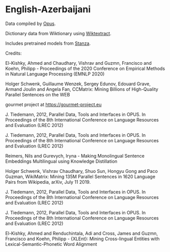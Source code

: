 # English-Azerbaijani

Data compiled by [Opus](https://opus.nlpl.eu/).

Dictionary data from Wiktionary using [Wiktextract](https://github.com/tatuylonen/wiktextract).

Includes pretrained models from [Stanza](https://github.com/stanfordnlp/stanza/).

Credits:

El-Kishky, Ahmed and Chaudhary, Vishrav and Guzmn, Francisco and Koehn, Philipp - Proceedings of the 2020 Conference on Empirical Methods in Natural Language Processing (EMNLP 2020)

Holger Schwenk, Guillaume Wenzek, Sergey Edunov, Edouard Grave, Armand Joulin and Angela Fan, CCMatrix: Mining Billions of High-Quality Parallel Sentences on the WEB

gourmet project at https://gourmet-project.eu

J. Tiedemann, 2012, Parallel Data, Tools and Interfaces in OPUS. In Proceedings of the 8th International Conference on Language Resources and Evaluation (LREC 2012)

J. Tiedemann, 2012, Parallel Data, Tools and Interfaces in OPUS. In Proceedings of the 8th International Conference on Language Resources and Evaluation (LREC 2012)

Reimers, Nils and Gurevych, Iryna - Making Monolingual Sentence Embeddings Multilingual using Knowledge Distillation

Holger Schwenk, Vishrav Chaudhary, Shuo Sun, Hongyu Gong and Paco Guzman, WikiMatrix: Mining 135M Parallel Sentences in 1620 Language Pairs from Wikipedia, arXiv, July 11 2019.

J. Tiedemann, 2012, Parallel Data, Tools and Interfaces in OPUS. In Proceedings of the 8th International Conference on Language Resources and Evaluation (LREC 2012)

J. Tiedemann, 2012, Parallel Data, Tools and Interfaces in OPUS. In Proceedings of the 8th International Conference on Language Resources and Evaluation (LREC 2012)

El-Kishky, Ahmed and Renduchintala, Adi and Cross, James and Guzmn, Francisco and Koehn, Philipp - {XLEnt}: Mining Cross-lingual Entities with Lexical-Semantic-Phonetic Word Alignment

